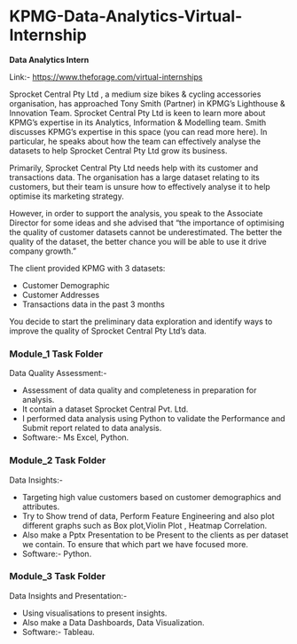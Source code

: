 # KPMG-Data-Analytics-Virtual-Internship
**Data Analytics Intern**

Link:- https://www.theforage.com/virtual-internships

Sprocket Central Pty Ltd , a medium size bikes & cycling accessories organisation, has approached Tony Smith (Partner) in KPMG’s Lighthouse & Innovation Team. Sprocket Central Pty Ltd  is keen to learn more about KPMG’s expertise in its Analytics, Information & Modelling team. 
Smith discusses KPMG’s expertise in this space (you can read more here). In particular, he speaks about how the team can effectively analyse the datasets to help Sprocket Central Pty Ltd grow its business.

Primarily, Sprocket Central Pty Ltd needs help with its customer and transactions data. The organisation has a large dataset relating to its customers, but their team is unsure how to effectively analyse it to help optimise its marketing strategy. 

However, in order to support the analysis, you speak to the Associate Director for some ideas and she advised that “the importance of optimising the quality of customer datasets cannot be underestimated. The better the quality of the dataset, the better chance you will be able to use it drive company growth.”

The client provided KPMG with 3 datasets:

* Customer Demographic 
* Customer Addresses
* Transactions data in the past 3 months

You decide to start the preliminary data exploration and identify ways to improve the quality of Sprocket Central Pty Ltd’s data.

### Module_1 Task Folder 

Data Quality Assessment:-
* Assessment of data quality and completeness in preparation for analysis.
* It contain a dataset Sprocket Central Pvt. Ltd. 
* I performed data analysis using Python to validate the Performance and Submit report related to data analysis.
* Software:- Ms Excel, Python.

### Module_2 Task Folder 

Data Insights:-
* Targeting high value customers based on customer demographics and attributes.
* Try to Show trend of data, Perform Feature Engineering and also plot different graphs such as Box plot,Violin Plot , Heatmap Correlation.
* Also make a Pptx Presentation to be Present to the clients as per dataset we contain. To ensure that which part we have focused more.
* Software:- Python.

### Module_3 Task Folder 

Data Insights and Presentation:-
* Using visualisations to present insights.
* Also make a Data Dashboards, Data Visualization.
* Software:- Tableau.
